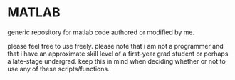 # MATLAB
generic repository for matlab code authored or modified by me.


please feel free to use freely. 
please note that i am not a programmer and that i have an approximate skill level of a first-year grad student or perhaps a late-stage undergrad. keep this in mind when deciding whether or not to use any of these scripts/functions.
